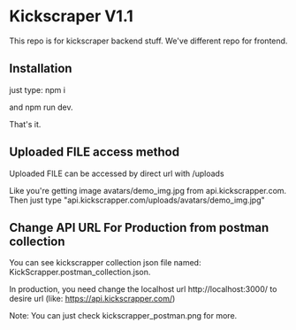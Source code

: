 # Kickscraper V1.1

This repo is for kickscraper backend stuff. We've different repo for frontend.

## Installation

just type: npm i

and npm run dev.

That's it.

## Uploaded FILE access method

Uploaded FILE can be accessed by direct url with /uploads

Like you're getting image avatars/demo_img.jpg from api.kickscrapper.com. Then just type "api.kickscrapper.com/uploads/avatars/demo_img.jpg"

## Change API URL For Production from postman collection

You can see kickscrapper collection json file named: KickScrapper.postman_collection.json.

In production, you need change the localhost url http://localhost:3000/ to desire url (like: https://api.kickscrapper.com/)

Note: You can just check kickscrapper_postman.png for more.
